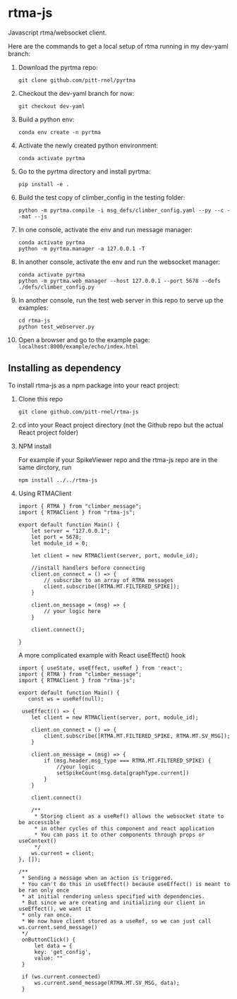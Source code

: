 # rtma-js

Javascript rtma/websocket client.

Here are the commands to get a local setup of rtma running in my dev-yaml branch:

1. Download the pyrtma repo:

    `git clone github.com/pitt-rnel/pyrtma`

2. Checkout the dev-yaml branch for now:

    `git checkout dev-yaml`

3. Build a python env:

     `conda env create -n pyrtma`

4. Activate the newly created python environment:

    `conda activate pyrtma`

5. Go to the pyrtma directory and install pyrtma:

     `pip install -e .`

6. Build the test copy of climber_config in the testing folder:

    `python -m pyrtma.compile -i msg_defs/climber_config.yaml --py --c --mat --js`

7. In one console, activate the env and run message manager:

     ```
     conda activate pyrtma
     python -m pyrtma.manager -a 127.0.0.1 -T
     ```

8. In another console, activate the env and run the websocket manager:

    ```
    conda activate pyrtma
    python -m pyrtma.web_manager --host 127.0.0.1 --port 5678 --defs ./defs/climber_config.py
    ```

9. In another console, run the test web server in this repo to serve up the examples:

    ```
    cd rtma-js
    python test_webserver.py
    ```

10. Open a browser and go to the example page: ```localhost:8000/example/echo/index.html```


## Installing as dependency
To install rtma-js as a npm package into your react project:

1. Clone this repo

    `git clone github.com/pitt-rnel/rtma-js`

2. cd into your React project directory (not the Github repo but the actual React project folder)

3. NPM install
   
   For example if your SpikeViewer repo and the rtma-js repo are in the same dirctory, run
   
   `npm install ../../rtma-js`

4. Using RTMAClient

    ```
    import { RTMA } from "climber_message";
    import { RTMAClient } from "rtma-js";

    export default function Main() {    
        let server = "127.0.0.1";
        let port = 5678;
        let module_id = 0;

        let client = new RTMAClient(server, port, module_id);

        //install handlers before connecting
        client.on_connect = () => {
            // subscribe to an array of RTMA messages
            client.subscribe([RTMA.MT.FILTERED_SPIKE]);
        }

        client.on_message = (msg) => {
            // your logic here
        }

        client.connect();

    }      
    ```


    A more complicated example with React useEffect() hook
    ```
    import { useState, useEffect, useRef } from 'react';
    import { RTMA } from "climber_message";
    import { RTMAClient } from "rtma-js";
    
    export default function Main() {
       const ws = useRef(null);
        
     useEffect(() => {
        let client = new RTMAClient(server, port, module_id);

        client.on_connect = () => {
            client.subscribe([RTMA.MT.FILTERED_SPIKE, RTMA.MT.SV_MSG]);
        }

        client.on_message = (msg) => {
            if (msg.header.msg_type === RTMA.MT.FILTERED_SPIKE) {
                //your logic
                setSpikeCount(msg.data[graphType.current])
            }
        }

        client.connect()

        /**
         * Storing client as a useRef() allows the websocket state to be accessible 
         * in other cycles of this component and react application
         * You can pass it to other components through props or useContext()
         */
        ws.current = client;
    }, []);

    /**
     * Sending a message when an action is triggered.
     * You can't do this in useEffect() because useEffect() is meant to be ran only once 
     * at initial rendering unless specified with dependencies.
     * But since we are creating and initializing our client in useEffect(), we want it
     * only ran once.
     * We now have client stored as a useRef, so we can just call ws.current.send_message()
     */
     onButtonClick() {
         let data = {
         key: 'get_config',
         value: ""
     }
     
     if (ws.current.connected)
         ws.current.send_message(RTMA.MT.SV_MSG, data);
     }

    ```
